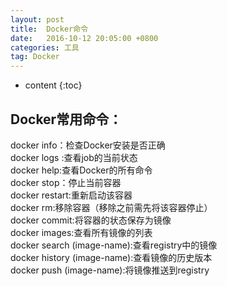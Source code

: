 ```yaml
---
layout: post
title:  Docker命令
date:   2016-10-12 20:05:00 +0800
categories: 工具
tag: Docker
---
```


* content
{:toc}


Docker常用命令：
------------------------

docker info：检查Docker安装是否正确
<br>
docker logs :查看job的当前状态
<br>
docker help:查看Docker的所有命令
<br>
docker stop：停止当前容器
<br>
docker restart:重新启动该容器
<br>
docker rm:移除容器（移除之前需先将该容器停止）
<br>
docker commit:将容器的状态保存为镜像
<br>
docker images:查看所有镜像的列表
<br>
docker search (image-name):查看registry中的镜像
<br>
docker history (image-name):查看镜像的历史版本
<br>
docker push (image-name):将镜像推送到registry
